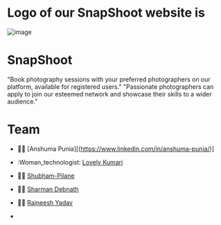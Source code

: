 # Logo of our SnapShoot website is 
![image](https://github.com/anshumapunia/sleek-circle-8356/assets/112821956/eb66f307-06db-488b-a2cb-d636d9177a35)

# SnapShoot
"Book photography sessions with your preferred photographers on our platform, available for registered users."
"Passionate photographers can apply to join our esteemed network and showcase their skills to a wider audience."

# Team

- :woman_technologist: [Anshuma Punia][(https://www.linkedin.com/in/anshuma-punia/)]
- :Woman_technologist: [Lovely Kumari](https://www.linkedin.com/in/shashwat-mahendra-214598163/)
- :man_technologist: [Shubham-Pilane]()
- :man_technologist: [Sharman Debnath](https://www.linkedin.com/in/pranay-paul-6a5220257/)
- :man_technologist: [Rajneesh Yadav](https://www.linkedin.com/in/ritesh-kothawade-800879270/)

- 
